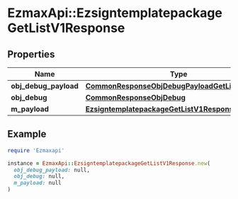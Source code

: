 # EzmaxApi::EzsigntemplatepackageGetListV1Response

## Properties

| Name | Type | Description | Notes |
| ---- | ---- | ----------- | ----- |
| **obj_debug_payload** | [**CommonResponseObjDebugPayloadGetList**](CommonResponseObjDebugPayloadGetList.md) |  |  |
| **obj_debug** | [**CommonResponseObjDebug**](CommonResponseObjDebug.md) |  | [optional] |
| **m_payload** | [**EzsigntemplatepackageGetListV1ResponseMPayload**](EzsigntemplatepackageGetListV1ResponseMPayload.md) |  |  |

## Example

```ruby
require 'Ezmaxapi'

instance = EzmaxApi::EzsigntemplatepackageGetListV1Response.new(
  obj_debug_payload: null,
  obj_debug: null,
  m_payload: null
)
```

